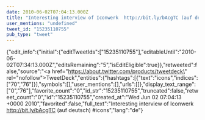 ```yaml
---
date: 2010-06-02T07:04:13.000Z
title: "Interesting interview of Iconwerk  http://bit.ly/bAcgTC (auf deutsch) #icons″"
user_mentions: "undefined"
tweet_id: "15235110755"
pub_type: "tweet"
---
```

{"edit_info":{"initial":{"editTweetIds":["15235110755"],"editableUntil":"2010-06-02T07:34:13.000Z","editsRemaining":"5","isEditEligible":true}},"retweeted":false,"source":"<a href=\"https://about.twitter.com/products/tweetdeck\" rel=\"nofollow\">TweetDeck</a>","entities":{"hashtags":[{"text":"icons","indices":["70","76"]}],"symbols":[],"user_mentions":[],"urls":[]},"display_text_range":["0","76"],"favorite_count":"0","id_str":"15235110755","truncated":false,"retweet_count":"0","id":"15235110755","created_at":"Wed Jun 02 07:04:13 +0000 2010","favorited":false,"full_text":"Interesting interview of Iconwerk  http://bit.ly/bAcgTC (auf deutsch) #icons","lang":"de"}
